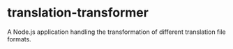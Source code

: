 # translation-transformer
A Node.js application handling the transformation of different translation file formats.
